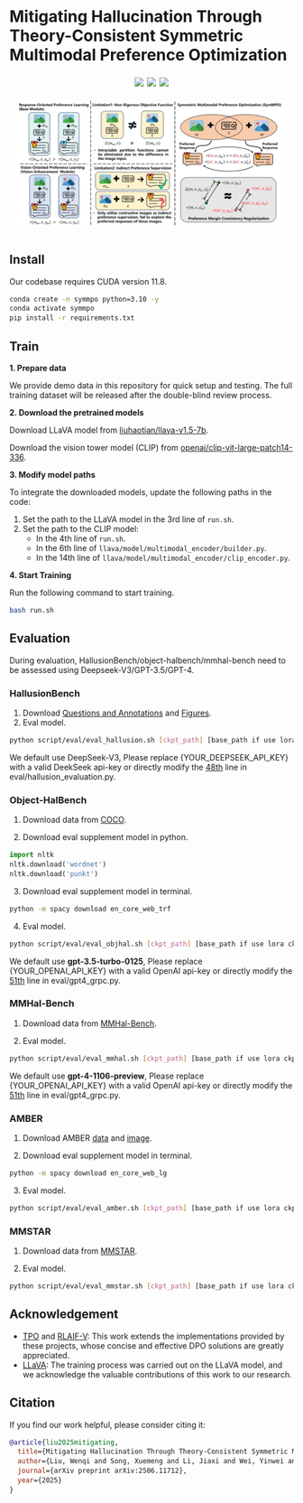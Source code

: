 # Mitigating Hallucination Through Theory-Consistent Symmetric Multimodal Preference Optimization

<div align="center" style="font-size: 15pt">


<a href='https://arxiv.org/abs/2506.11712'><img src='https://img.shields.io/badge/Paper-Arxiv-red'></a>
<a href='https://huggingface.co/Tanh01/SymMPO_similar'><img src='https://img.shields.io/badge/Model-7B/13B-orange'></a>
<a href='https://huggingface.co/datasets/Tanh01/SymMPO_Dataset'><img src='https://img.shields.io/badge/Dataset-HF-yellow'></a>

</div>

<table align="center">
    <p align="center">
      <img src="asset/symmpo.png" width="95%" alt="intro1" />
    </p>
</table>


## Install

Our codebase requires CUDA version 11.8.

```bash
conda create -n symmpo python=3.10 -y
conda activate symmpo
pip install -r requirements.txt
```

## Train

**1. Prepare data**

We provide demo data in this repository for quick setup and testing. The full training dataset will be released after the double-blind review process.

**2. Download the pretrained models**

Download LLaVA model from [liuhaotian/llava-v1.5-7b](https://huggingface.co/liuhaotian/llava-v1.5-7b).

Download the vision tower model (CLIP) from [openai/clip-vit-large-patch14-336](https://huggingface.co/openai/clip-vit-large-patch14-336).

**3. Modify model paths**

To integrate the downloaded models, update the following paths in the code:

1. Set the path to the LLaVA model in the 3rd line of `run.sh`.
2. Set the path to the CLIP model:
   - In the 4th line of `run.sh`.
   - In the 6th line of `llava/model/multimodal_encoder/builder.py`.
   - In the 14th line of `llava/model/multimodal_encoder/clip_encoder.py`.

**4. Start Training**

Run the following command to start training.

```bash
bash run.sh
```

## Evaluation

During evaluation, HallusionBench/object-halbench/mmhal-bench need to be assessed using Deepseek-V3/GPT-3.5/GPT-4.

### HallusionBench

1. Download [Questions and Annotations](https://github.com/tianyi-lab/HallusionBench/blob/main/HallusionBench.json) and [Figures](https://drive.google.com/file/d/1eeO1i0G9BSZTE1yd5XeFwmrbe1hwyf_0/view?usp=sharing).
2. Eval model.

```bash
python script/eval/eval_hallusion.sh [ckpt_path] [base_path if use lora ckpt else "No"] [YOUR_DEEPSEEK_API_KEY] [GPU_ID]
```

We default use DeepSeek-V3, Please replace {YOUR_DEEPSEEK_API_KEY} with a valid DeekSeek api-key or directly modify the [48th](https://github.com/Liuwq-bit/SymMPO/blob/master/eval/hallusion_evaluation.py#L48) line in eval/hallusion_evaluation.py.

### Object-HalBench

1. Download data from [COCO](http://images.cocodataset.org/annotations/annotations_trainval2014.zip).

2. Download eval supplement model in python.

```python
import nltk
nltk.download('wordnet')
nltk.download('punkt')
```

3. Download eval supplement model in terminal.

```bash
python -m spacy download en_core_web_trf
```

4. Eval model.

```bash
python script/eval/eval_objhal.sh [ckpt_path] [base_path if use lora ckpt else "No"] [YOUR_OPENAI_API_KEY] [GPU_ID]
```

We default use **gpt-3.5-turbo-0125**, Please replace {YOUR_OPENAI_API_KEY} with a valid OpenAI api-key or directly modify the [51th](https://github.com/Liuwq-bit/SymMPO/blob/master/eval/gpt4_grpc.py#L51) line in eval/gpt4_grpc.py.

### MMHal-Bench

1. Download data from [MMHal-Bench](https://drive.google.com/file/d/1mQyAbeGgRyiVV6qjVkUI1uY_g9E-bDTH/view?usp=sharing).

2. Eval model.

```bash
python script/eval/eval_mmhal.sh [ckpt_path] [base_path if use lora ckpt else "No"] [YOUR_OPENAI_API_KEY] [GPU_ID]
```

We default use **gpt-4-1106-preview**, Please replace {YOUR_OPENAI_API_KEY} with a valid OpenAI api-key or directly modify the [51th](https://github.com/Liuwq-bit/SymMPO/blob/master/eval/gpt4_grpc.py#L51) line in eval/gpt4_grpc.py.

### AMBER

1. Download AMBER [data](https://github.com/junyangwang0410/AMBER/tree/master) and [image](https://drive.google.com/file/d/1MaCHgtupcZUjf007anNl4_MV0o4DjXvl/view?usp=sharing).

2. Download eval supplement model in terminal.

```bash
python -m spacy download en_core_web_lg
```

3. Eval model.

```bash
python script/eval/eval_amber.sh [ckpt_path] [base_path if use lora ckpt else "No"] [GPU_ID]
```

### MMSTAR

1. Download data from [MMSTAR](dataset/llava_bench/rule.json).

2. Eval model.

```bash
python script/eval/eval_mmstar.sh [ckpt_path] [base_path if use lora ckpt else "No"] [GPU_ID]
```

## Acknowledgement <!-- omit in toc -->

- [TPO](https://github.com/topic-overwrite/topic-level-overwrite) and [RLAIF-V](https://github.com/RLHF-V/RLAIF-V): This work extends the implementations provided by these projects, whose concise and effective DPO solutions are greatly appreciated.
- [LLaVA](https://github.com/haotian-liu/LLaVA): The training process was carried out on the LLaVA model, and we acknowledge the valuable contributions of this work to our research.


## Citation

If you find our work helpful, please consider citing it:
```bibtex
@article{liu2025mitigating,
  title={Mitigating Hallucination Through Theory-Consistent Symmetric Multimodal Preference Optimization},
  author={Liu, Wenqi and Song, Xuemeng and Li, Jiaxi and Wei, Yinwei and Zheng, Na and Yin, Jianhua and Nie, Liqiang},
  journal={arXiv preprint arXiv:2506.11712},
  year={2025}
}
```
